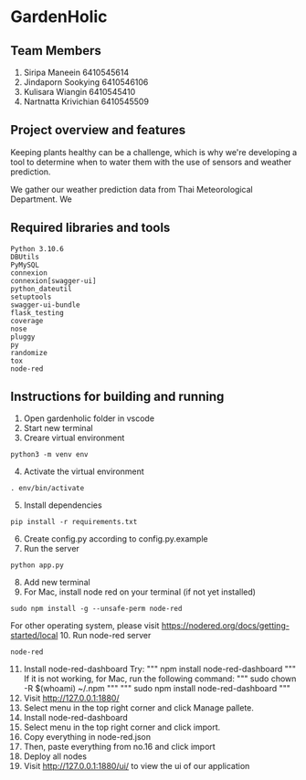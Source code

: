 GardenHolic
===============
## Team Members
1. Siripa Maneein 6410545614
2. Jindaporn Sookying 6410546106
3. Kulisara Wiangin 6410545410
4. Nartnatta Krivichian 6410545509

## Project overview and features

Keeping plants healthy can be a challenge, which is why we're developing a tool to determine when to water them with the use of sensors and weather prediction. 

We gather our weather prediction data from Thai Meteorological Department. We 

## Required libraries and tools 
```
Python 3.10.6
DBUtils
PyMySQL
connexion
connexion[swagger-ui]
python_dateutil
setuptools
swagger-ui-bundle
flask_testing
coverage
nose
pluggy
py
randomize
tox
node-red
```

## Instructions for building and running
1. Open gardenholic folder in vscode
2. Start new terminal
3. Creare virtual environment
```
python3 -m venv env
```
4. Activate the virtual environment
```
. env/bin/activate
```
5. Install dependencies
```
pip install -r requirements.txt
```
6. Create config.py according to config.py.example
7. Run the server
```
python app.py
```
8. Add new terminal
9. For Mac, install node red on your terminal (if not yet installed) 
```
sudo npm install -g --unsafe-perm node-red
```
For other operating system, please visit https://nodered.org/docs/getting-started/local
10. Run node-red server
```
node-red
```
11. Install node-red-dashboard
Try:
"""
npm install node-red-dashboard
"""
If it is not working, for Mac, run the following command:
"""
sudo chown -R $(whoami) ~/.npm
"""
"""
sudo npm install node-red-dashboard
"""
12. Visit http://127.0.0.1:1880/ 
13. Select menu in the top right corner and click Manage pallete. 
14. Install node-red-dashboard
15. Select menu in the top right corner and click import. 
16. Copy everything in node-red.json
17. Then, paste everything from no.16 and click import
18. Deploy all nodes
19. Visit http://127.0.0.1:1880/ui/ to view the ui of our application
